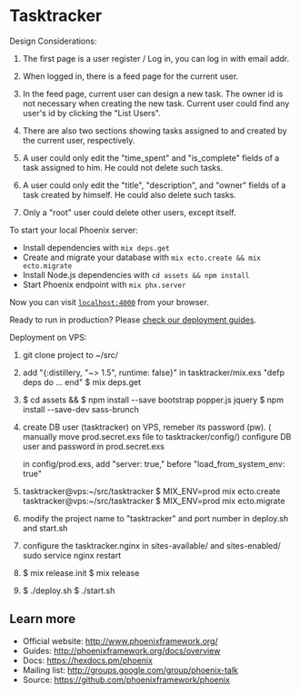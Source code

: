 # Tasktracker

Design Considerations:

1. The first page is a user register / Log in, you can log in with email addr.

2. When logged in, there is a feed page for the current user. 

3. In the feed page, current user can design a new task. The owner id is not 
   necessary when creating the new task. Current user could find any user's 
   id by clicking the "List Users".

4. There are also two sections showing tasks assigned to and created by the 
   current user, respectively.

5. A user could only edit the "time_spent" and "is_complete" fields of a task 
   assigned to him. He could not delete such tasks.

6. A user could only edit the "title", "description", and "owner" fields of a 
   task created by himself. He could also delete such tasks.

7. Only a "root" user could delete other users, except itself.



To start your local Phoenix server:

  * Install dependencies with `mix deps.get`
  * Create and migrate your database with `mix ecto.create && mix ecto.migrate`
  * Install Node.js dependencies with `cd assets && npm install`
  * Start Phoenix endpoint with `mix phx.server`

Now you can visit [`localhost:4000`](http://localhost:4000) from your browser.

Ready to run in production? Please [check our deployment guides](http://www.phoenixframework.org/docs/deployment).


Deployment on VPS:

1. git clone project to ~/src/ 

2. add "{:distillery, "~> 1.5", runtime: false}" 
   in tasktracker/mix.exs "defp deps do ... end"
   $ mix deps.get

3. $ cd assets && 
   $ npm install --save bootstrap popper.js jquery
   $ npm install --save-dev sass-brunch

4. create DB user (tasktracker) on VPS, remeber its password (pw).
   ( manually move prod.secret.exs file to tasktracker/config/)
   configure DB user and password in prod.secret.exs

   in config/prod.exs, add "server: true," before "load_from_system_env: true"

5. tasktracker@vps:~/src/tasktracker $ MIX_ENV=prod mix ecto.create
   tasktracker@vps:~/src/tasktracker $ MIX_ENV=prod mix ecto.migrate

6. modify the project name to "tasktracker" and port number in deploy.sh 
   and start.sh

7. configure the tasktracker.nginx in sites-available/ and sites-enabled/
   sudo service nginx restart

8. $ mix release.init 
   $ mix release

9. $ ./deploy.sh
   $ ./start.sh


## Learn more

  * Official website: http://www.phoenixframework.org/
  * Guides: http://phoenixframework.org/docs/overview
  * Docs: https://hexdocs.pm/phoenix
  * Mailing list: http://groups.google.com/group/phoenix-talk
  * Source: https://github.com/phoenixframework/phoenix
